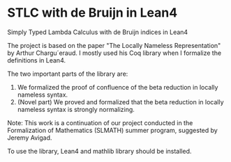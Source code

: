 # STLC with de Bruijn in Lean4
Simply Typed Lambda Calculus with de Bruijn indices in Lean4

The project is based on the paper "The Locally Nameless Representation" by Arthur Chargu´eraud. I mostly used his Coq library when I formalize the definitions in Lean4.

The two important parts of the library are:
1) We formalized the proof of confluence of the beta reduction in locally nameless syntax.
2) (Novel part) We proved and formalized that the beta reduction in locally nameless syntax is strongly normalizing.

Note: This work is a continuation of our project conducted in the Formalization of Mathematics (SLMATH) summer program, suggested by Jeremy Avigad. 

To use the library, Lean4 and mathlib library should be installed.
